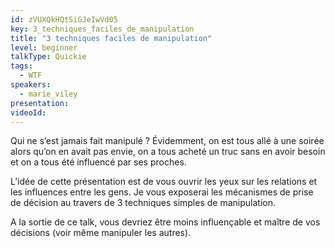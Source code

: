 ```yaml
---
id: zVUXQkHQtSiGJeIwVd05
key: 3_techniques_faciles_de_manipulation
title: "3 techniques faciles de manipulation"
level: beginner
talkType: Quickie
tags:
  - WTF
speakers:
  - marie_viley
presentation:
videoId:
---
```

Qui ne s’est jamais fait manipulé ? Évidemment, on est tous allé à une soirée alors qu’on en avait pas envie, on a tous acheté un truc sans en avoir besoin et on a tous été influencé par ses proches. 

L’idée de cette présentation est de vous ouvrir les yeux sur les relations et les influences entre les gens. Je vous exposerai les mécanismes de prise de décision au travers de 3 techniques simples de manipulation.

A la sortie de ce talk, vous devriez être moins influençable et maître de vos décisions (voir même manipuler les autres).
